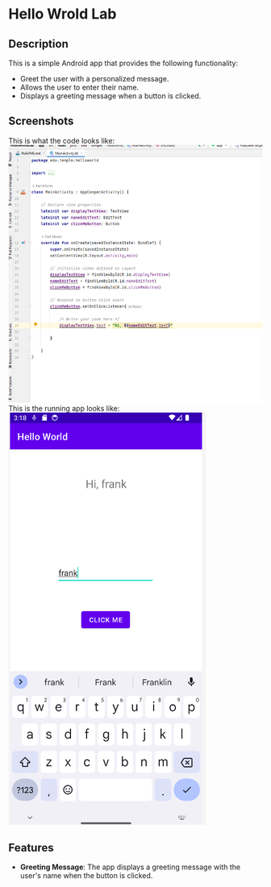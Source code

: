 # Hello Wrold Lab

## Description

This is a simple Android app that provides the following functionality:

- Greet the user with a personalized message.
- Allows the user to enter their name.
- Displays a greeting message when a button is clicked.

## Screenshots
This is what the code looks like:
![img.png](img.png)
This is the running app looks like:
![img_1.png](img_1.png)

## Features

- **Greeting Message**: The app displays a greeting message with the user's name when the button is clicked.

